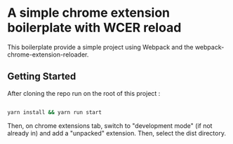 # A simple chrome extension boilerplate with WCER reload 

This boilerplate provide a simple project using Webpack and the webpack-chrome-extension-reloader.

## Getting Started

After cloning the repo run  on the root of this project : 

```bash

yarn install && yarn run start

```

Then, on chrome extensions tab, switch to "development mode" (if not already in) and add a "unpacked" extension. Then, select the dist directory. 